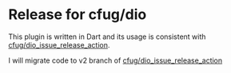 # Release for cfug/dio

This plugin is written in Dart and its usage is consistent with [cfug/dio_issue_release_action][].

I will migrate code to v2 branch of [cfug/dio_issue_release_action][]

[cfug/dio_issue_release_action]: https://github.com/cfug/dio_issue_release_action

